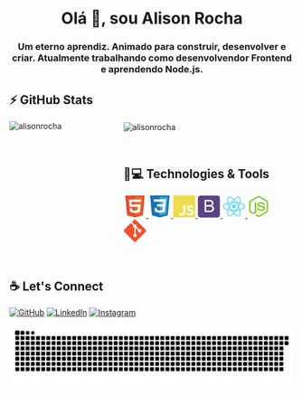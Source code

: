 <h1 align = "center"> Olá 👋, sou Alison Rocha </h1>
<h3 align = "center"> Um eterno aprendiz. Animado para construir, desenvolver e criar. Atualmente trabalhando como desenvolvendor Frontend e aprendendo Node.js.</h3>

## ⚡ GitHub Stats

<div>
  <img align="left"
     width="40%" height="180em"
    src="https://github-readme-stats.vercel.app/api?username=alisonrocha&show_icons=true&theme=nightowl"
    alt="alisonrocha"
  />
	
  <img align="center" 
    width="33%" height="180em" 
    src="https://github-readme-stats.vercel.app/api/top-langs/?username=alisonrocha&layout=compact&theme=nightowl"
    alt="alisonrocha"
  />
</div>

&nbsp; 

## 🚀💻 Technologies & Tools
<p align="left">  
    <a href="https://www.w3.org/html/" target="_blank"> 
        <code><img src="https://raw.githubusercontent.com/devicons/devicon/master/icons/html5/html5-original.svg" alt="html5" width="40" height="40"/></code> 
    </a>  
    <a href="https://www.w3schools.com/css/" target="_blank"> 
        <code><img src="https://raw.githubusercontent.com/devicons/devicon/master/icons/css3/css3-original.svg" alt="css3" width="40" height="40"/></code>  
    </a> 
    <a href="https://developer.mozilla.org/en-US/docs/Web/JavaScript" target="_blank"> 
        <code><img src="https://raw.githubusercontent.com/devicons/devicon/master/icons/javascript/javascript-plain.svg" alt="javascript" width="40" height="40"/></code>  
    </a>
    <a href="https://getbootstrap.com" target="_blank"> 
        <code><img src="https://raw.githubusercontent.com/devicons/devicon/master/icons/bootstrap/bootstrap-plain.svg" alt="bootstrap" width="40" height="40"/></code>  
    </a>
    <a href="https://reactjs.org//" target="_blank"> 
        <code><img src="https://raw.githubusercontent.com/devicons/devicon/master/icons/react/react-original.svg" alt="react" width="40" height="40"/></code>  
    </a>
     <a href="https://nodejs.org/en/" target="_blank"> 
        <code><img src="https://raw.githubusercontent.com/devicons/devicon/master/icons/nodejs/nodejs-original.svg" alt="nodejs" width="40" height="40"/></code>  
    </a>   
    <a href="https://git-scm.com/" target="_blank"> 
        <code><img src="https://raw.githubusercontent.com/devicons/devicon/master/icons/git/git-original.svg" alt="git" width="40" height="40"/></code>  
    </a>    
</p>

</br>

## :coffee: Let's Connect 
<p align="left">
	<a href="https://github.com/alisonrocha"><img src="https://img.icons8.com/bubbles/50/000000/github.png" alt="GitHub"/></a>
	<a href="https://www.linkedin.com/in/alison-rocha-dev/"><img src="https://img.icons8.com/bubbles/50/000000/linkedin.png" alt="LinkedIn"/></a>
	<a href="https://www.instagram.com/rochaoff/"><img src="https://img.icons8.com/bubbles/50/000000/instagram.png" alt="Instagram"/></a>
</p>

<p align="left">
<img src="github-contribution-grid-snake.svg"/>
</p>
  
